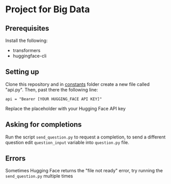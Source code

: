 # Project for Big Data

## Prerequisites

Install the following:
* transformers
* huggingface-cli

## Setting up

Clone this repository and in [constants](./constants) folder create a new file called "api.py". Then, past there the following line:

`api = "Bearer [YOUR HUGGING_FACE API KEY]"`

Replace the placeholder with your Hugging Face API key

## Asking for completions

Run the script `send_question.py` to request a completion, to send a different question edit `question_input` variable into `question.py` file.

## Errors 

Sometimes Hugging Face returns the "file not ready" error, try running the `send_question.py` multiple times